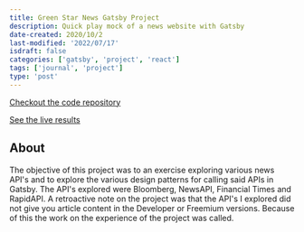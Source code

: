 ```yaml
---
title: Green Star News Gatsby Project
description: Quick play mock of a news website with Gatsby
date-created: 2020/10/2
last-modified: '2022/07/17'
isdraft: false
categories: ['gatsby', 'project', 'react']
tags: ['journal', 'project']
type: 'post'
---
```


[Checkout the code repository](https://github.com/LucasZapico/green-star-news-gatsby)

[See the live results](https://green-star-news.netlify.app/)

## About

The objective of this project was to an exercise exploring various news API's and to explore the various design patterns for calling said APIs in Gatsby. The API's explored were Bloomberg, NewsAPI, Financial Times and RapidAPI. A retroactive note on the project was that the API's I explored did not give you article content in the Developer or Freemium versions. Because of this the work on the experience of the project was called.
